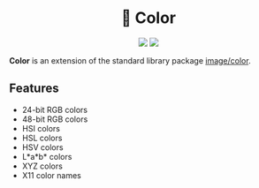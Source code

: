 <h1 align="center">🎨 Color</h1>

<p align="center">
    <a href="https://travis-ci.com/pegasus-toolset/color"><img src="https://travis-ci.com/pegasus-toolset/color.svg?branch=main" /></a>
    <a href="https://app.codecov.io/gh/pegasus-toolset/color"><img src="https://codecov.io/gh/pegasus-toolset/color/branch/main/graph/badge.svg?token=3R6863F2HA" /></a>
</p>

**Color** is an extension of the standard library package
[image/color](https://golang.org/pkg/image/color/).

## Features

- 24-bit RGB colors
- 48-bit RGB colors
- HSI colors
- HSL colors
- HSV colors
- L\*a\*b\* colors
- XYZ colors
- X11 color names
